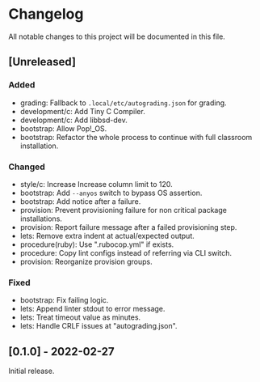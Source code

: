 Changelog
=========

All notable changes to this project will be documented in this file.

[Unreleased]
--------------------

### Added

- grading: Fallback to `.local/etc/autograding.json` for grading.
- development/c: Add Tiny C Compiler.
- development/c: Add libbsd-dev.
- bootstrap: Allow Pop!_OS.
- bootstrap: Refactor the whole process to continue with full classroom installation.

### Changed

- style/c: Increase Increase column limit to 120.
- bootstrap: Add `--anyos` switch to bypass OS assertion.
- bootstrap: Add notice after a failure.
- provision: Prevent provisioning failure for non critical package installations.
- provision: Report failure message after a failed provisioning step.
- lets: Remove extra indent at actual/expected output.
- procedure(ruby): Use ".rubocop.yml" if exists.
- procedure: Copy lint configs instead of referring via CLI switch.
- provision: Reorganize provision groups.

### Fixed

- bootstrap: Fix failing logic.
- lets: Append linter stdout to error message.
- lets: Treat timeout value as minutes.
- lets: Handle CRLF issues at "autograding.json".

[0.1.0] - 2022-02-27
--------------------

Initial release.
